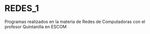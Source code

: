 # REDES_1
Programas realizados en la materia de Redes de Computadoras con el profesor Quintanilla en ESCOM
